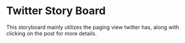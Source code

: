 Twitter Story Board
====================

This storyboard mainly utilizes the paging view twitter has, along with clicking on the post for more details.


